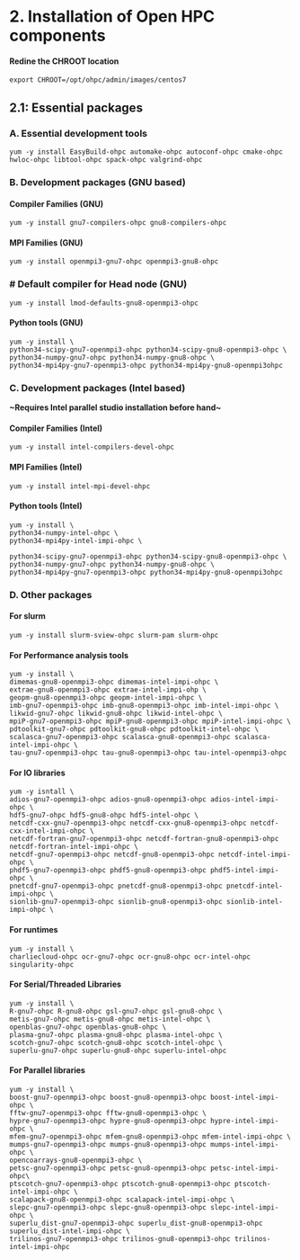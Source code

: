 # 2. Installation of Open HPC components

#### Redine the CHROOT location
```
export CHROOT=/opt/ohpc/admin/images/centos7
```

## 2.1: Essential packages

### A. Essential development tools

```
yum -y install EasyBuild-ohpc automake-ohpc autoconf-ohpc cmake-ohpc hwloc-ohpc libtool-ohpc spack-ohpc valgrind-ohpc
```

### B. Development packages (GNU based)

#### Compiler Families (GNU)

```
yum -y install gnu7-compilers-ohpc gnu8-compilers-ohpc 
```

#### MPI Families (GNU)

```
yum -y install openmpi3-gnu7-ohpc openmpi3-gnu8-ohpc
```

### # Default compiler for Head node (GNU)

```
yum -y install lmod-defaults-gnu8-openmpi3-ohpc
```

#### Python tools (GNU)

```
yum -y install \
python34-scipy-gnu7-openmpi3-ohpc python34-scipy-gnu8-openmpi3-ohpc \
python34-numpy-gnu7-ohpc python34-numpy-gnu8-ohpc \
python34-mpi4py-gnu7-openmpi3-ohpc python34-mpi4py-gnu8-openmpi3ohpc
```

### C. Development packages (Intel based)

**~Requires Intel parallel studio installation before hand~**

#### Compiler Families (Intel)

```
yum -y install intel-compilers-devel-ohpc
```

#### MPI Families (Intel)

```
yum -y install intel-mpi-devel-ohpc
```

#### Python tools (Intel)

```
yum -y install \
python34-numpy-intel-ohpc \
python34-mpi4py-intel-impi-ohpc \

python34-scipy-gnu7-openmpi3-ohpc python34-scipy-gnu8-openmpi3-ohpc \
python34-numpy-gnu7-ohpc python34-numpy-gnu8-ohpc \
python34-mpi4py-gnu7-openmpi3-ohpc python34-mpi4py-gnu8-openmpi3ohpc
```

### D. Other packages

#### For slurm
```
yum -y install slurm-sview-ohpc slurm-pam slurm-ohpc
```

#### For Performance analysis tools
```
yum -y install \
dimemas-gnu8-openmpi3-ohpc dimemas-intel-impi-ohpc \
extrae-gnu8-openmpi3-ohpc extrae-intel-impi-ohp \
geopm-gnu8-openmpi3-ohpc geopm-intel-impi-ohpc \
imb-gnu7-openmpi3-ohpc imb-gnu8-openmpi3-ohpc imb-intel-impi-ohpc \
likwid-gnu7-ohpc likwid-gnu8-ohpc likwid-intel-ohpc \
mpiP-gnu7-openmpi3-ohpc mpiP-gnu8-openmpi3-ohpc mpiP-intel-impi-ohpc \ 
pdtoolkit-gnu7-ohpc pdtoolkit-gnu8-ohpc pdtoolkit-intel-ohpc \
scalasca-gnu7-openmpi3-ohpc scalasca-gnu8-openmpi3-ohpc scalasca-intel-impi-ohpc \
tau-gnu7-openmpi3-ohpc tau-gnu8-openmpi3-ohpc tau-intel-openmpi3-ohpc
```

#### For IO libraries
```
yum -y isntall \
adios-gnu7-openmpi3-ohpc adios-gnu8-openmpi3-ohpc adios-intel-impi-ohpc \
hdf5-gnu7-ohpc hdf5-gnu8-ohpc hdf5-intel-ohpc \
netcdf-cxx-gnu7-openmpi3-ohpc netcdf-cxx-gnu8-openmpi3-ohpc netcdf-cxx-intel-impi-ohpc \
netcdf-fortran-gnu7-openmpi3-ohpc netcdf-fortran-gnu8-openmpi3-ohpc netcdf-fortran-intel-impi-ohpc \
netcdf-gnu7-openmpi3-ohpc netcdf-gnu8-openmpi3-ohpc netcdf-intel-impi-ohpc \
phdf5-gnu7-openmpi3-ohpc phdf5-gnu8-openmpi3-ohpc phdf5-intel-impi-ohpc \
pnetcdf-gnu7-openmpi3-ohpc pnetcdf-gnu8-openmpi3-ohpc pnetcdf-intel-impi-ohpc \
sionlib-gnu7-openmpi3-ohpc sionlib-gnu8-openmpi3-ohpc sionlib-intel-impi-ohpc \
```

#### For runtimes
```
yum -y install \
charliecloud-ohpc ocr-gnu7-ohpc ocr-gnu8-ohpc ocr-intel-ohpc singularity-ohpc
```

#### For Serial/Threaded Libraries
```
yum -y install \ 
R-gnu7-ohpc R-gnu8-ohpc gsl-gnu7-ohpc gsl-gnu8-ohpc \
metis-gnu7-ohpc metis-gnu8-ohpc metis-intel-ohpc \
openblas-gnu7-ohpc openblas-gnu8-ohpc \
plasma-gnu7-ohpc plasma-gnu8-ohpc plasma-intel-ohpc \
scotch-gnu7-ohpc scotch-gnu8-ohpc scotch-intel-ohpc \
superlu-gnu7-ohpc superlu-gnu8-ohpc superlu-intel-ohpc 
```

#### For Parallel libraries 
```
yum -y install \
boost-gnu7-openmpi3-ohpc boost-gnu8-openmpi3-ohpc boost-intel-impi-ohpc \
fftw-gnu7-openmpi3-ohpc fftw-gnu8-openmpi3-ohpc \
hypre-gnu7-openmpi3-ohpc hypre-gnu8-openmpi3-ohpc hypre-intel-impi-ohpc \
mfem-gnu7-openmpi3-ohpc mfem-gnu8-openmpi3-ohpc mfem-intel-impi-ohpc \
mumps-gnu7-openmpi3-ohpc mumps-gnu8-openmpi3-ohpc mumps-intel-impi-ohpc \
opencoarrays-gnu8-openmpi3-ohpc \
petsc-gnu7-openmpi3-ohpc petsc-gnu8-openmpi3-ohpc petsc-intel-impi-ohpc\
ptscotch-gnu7-openmpi3-ohpc ptscotch-gnu8-openmpi3-ohpc ptscotch-intel-impi-ohpc \
scalapack-gnu8-openmpi3-ohpc scalapack-intel-impi-ohpc \
slepc-gnu7-openmpi3-ohpc slepc-gnu8-openmpi3-ohpc slepc-intel-impi-ohpc \
superlu_dist-gnu7-openmpi3-ohpc superlu_dist-gnu8-openmpi3-ohpc superlu_dist-intel-impi-ohpc \
trilinos-gnu7-openmpi3-ohpc trilinos-gnu8-openmpi3-ohpc trilinos-intel-impi-ohpc
```